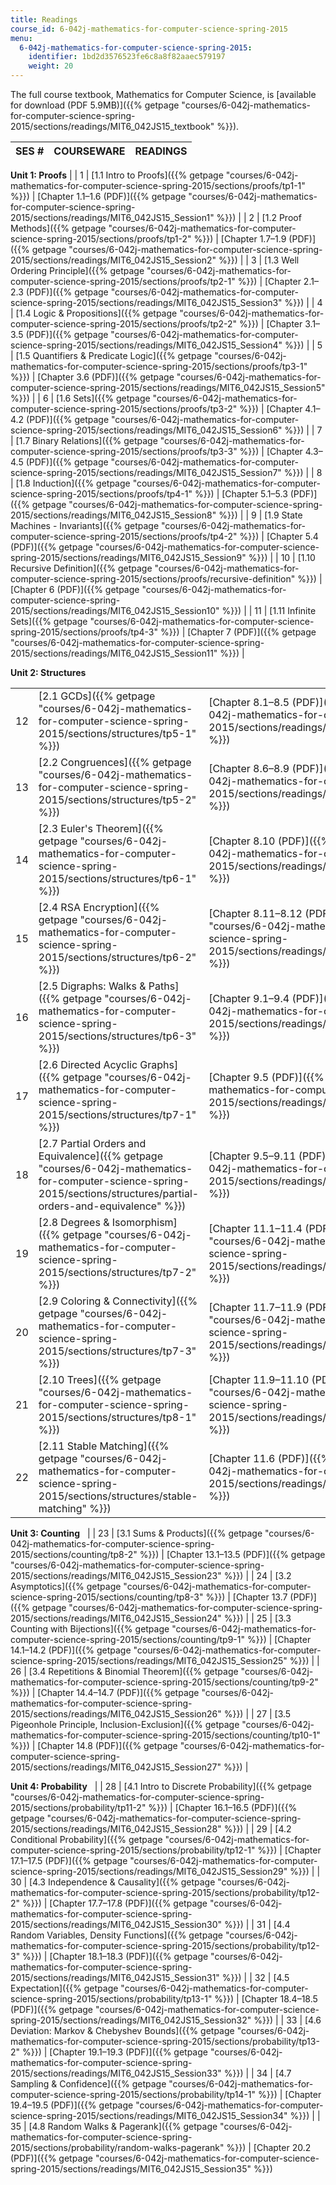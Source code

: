 ```yaml
---
title: Readings
course_id: 6-042j-mathematics-for-computer-science-spring-2015
menu:
  6-042j-mathematics-for-computer-science-spring-2015:
    identifier: 1bd2d3576523fe6c8a8f82aaec579197
    weight: 20
---
```

The full course textbook, Mathematics for Computer Science, is [available for download (PDF 5.9MB)]({{% getpage "courses/6-042j-mathematics-for-computer-science-spring-2015/sections/readings/MIT6_042JS15_textbook" %}}).

| SES # | COURSEWARE | READINGS |
| --- | --- | --- |

**Unit 1: Proofs**  |
| 1 | [1.1 Intro to Proofs]({{% getpage "courses/6-042j-mathematics-for-computer-science-spring-2015/sections/proofs/tp1-1" %}}) | [Chapter 1.1–1.6 (PDF)]({{% getpage "courses/6-042j-mathematics-for-computer-science-spring-2015/sections/readings/MIT6_042JS15_Session1" %}}) |
| 2 | [1.2 Proof Methods]({{% getpage "courses/6-042j-mathematics-for-computer-science-spring-2015/sections/proofs/tp1-2" %}}) | [Chapter 1.7–1.9 (PDF)]({{% getpage "courses/6-042j-mathematics-for-computer-science-spring-2015/sections/readings/MIT6_042JS15_Session2" %}}) |
| 3 | [1.3 Well Ordering Principle]({{% getpage "courses/6-042j-mathematics-for-computer-science-spring-2015/sections/proofs/tp2-1" %}}) | [Chapter 2.1–2.3 (PDF)]({{% getpage "courses/6-042j-mathematics-for-computer-science-spring-2015/sections/readings/MIT6_042JS15_Session3" %}}) |
| 4 | [1.4 Logic & Propositions]({{% getpage "courses/6-042j-mathematics-for-computer-science-spring-2015/sections/proofs/tp2-2" %}}) | [Chapter 3.1–3.5 (PDF)]({{% getpage "courses/6-042j-mathematics-for-computer-science-spring-2015/sections/readings/MIT6_042JS15_Session4" %}}) |
| 5 | [1.5 Quantifiers & Predicate Logic]({{% getpage "courses/6-042j-mathematics-for-computer-science-spring-2015/sections/proofs/tp3-1" %}}) | [Chapter 3.6 (PDF)]({{% getpage "courses/6-042j-mathematics-for-computer-science-spring-2015/sections/readings/MIT6_042JS15_Session5" %}}) |
| 6 | [1.6 Sets]({{% getpage "courses/6-042j-mathematics-for-computer-science-spring-2015/sections/proofs/tp3-2" %}}) | [Chapter 4.1–4.2 (PDF)]({{% getpage "courses/6-042j-mathematics-for-computer-science-spring-2015/sections/readings/MIT6_042JS15_Session6" %}}) |
| 7 | [1.7 Binary Relations]({{% getpage "courses/6-042j-mathematics-for-computer-science-spring-2015/sections/proofs/tp3-3" %}}) | [Chapter 4.3–4.5 (PDF)]({{% getpage "courses/6-042j-mathematics-for-computer-science-spring-2015/sections/readings/MIT6_042JS15_Session7" %}}) |
| 8 | [1.8 Induction]({{% getpage "courses/6-042j-mathematics-for-computer-science-spring-2015/sections/proofs/tp4-1" %}}) | [Chapter 5.1–5.3 (PDF)]({{% getpage "courses/6-042j-mathematics-for-computer-science-spring-2015/sections/readings/MIT6_042JS15_Session8" %}}) |
| 9 | [1.9 State Machines - Invariants]({{% getpage "courses/6-042j-mathematics-for-computer-science-spring-2015/sections/proofs/tp4-2" %}}) | [Chapter 5.4 (PDF)]({{% getpage "courses/6-042j-mathematics-for-computer-science-spring-2015/sections/readings/MIT6_042JS15_Session9" %}}) |
| 10 | [1.10 Recursive Definition]({{% getpage "courses/6-042j-mathematics-for-computer-science-spring-2015/sections/proofs/recursive-definition" %}}) | [Chapter 6 (PDF)]({{% getpage "courses/6-042j-mathematics-for-computer-science-spring-2015/sections/readings/MIT6_042JS15_Session10" %}}) |
| 11 | [1.11 Infinite Sets]({{% getpage "courses/6-042j-mathematics-for-computer-science-spring-2015/sections/proofs/tp4-3" %}}) | [Chapter 7 (PDF)]({{% getpage "courses/6-042j-mathematics-for-computer-science-spring-2015/sections/readings/MIT6_042JS15_Session11" %}}) |

**Unit 2: Structures**

| | | |
| --- | --- | --- |
| 12 | [2.1 GCDs]({{% getpage "courses/6-042j-mathematics-for-computer-science-spring-2015/sections/structures/tp5-1" %}}) | [Chapter 8.1–8.5 (PDF)]({{% getpage "courses/6-042j-mathematics-for-computer-science-spring-2015/sections/readings/MIT6_042JS15_Session12" %}}) |
| 13 | [2.2 Congruences]({{% getpage "courses/6-042j-mathematics-for-computer-science-spring-2015/sections/structures/tp5-2" %}}) | [Chapter 8.6–8.9 (PDF)]({{% getpage "courses/6-042j-mathematics-for-computer-science-spring-2015/sections/readings/MIT6_042JS15_Session13" %}}) |
| 14 | [2.3 Euler's Theorem]({{% getpage "courses/6-042j-mathematics-for-computer-science-spring-2015/sections/structures/tp6-1" %}}) | [Chapter 8.10 (PDF)]({{% getpage "courses/6-042j-mathematics-for-computer-science-spring-2015/sections/readings/MIT6_042JS15_Session14" %}}) |
| 15 | [2.4 RSA Encryption]({{% getpage "courses/6-042j-mathematics-for-computer-science-spring-2015/sections/structures/tp6-2" %}}) | [Chapter 8.11–8.12 (PDF)]({{% getpage "courses/6-042j-mathematics-for-computer-science-spring-2015/sections/readings/MIT6_042JS15_Session15" %}}) |
| 16 | [2.5 Digraphs: Walks & Paths]({{% getpage "courses/6-042j-mathematics-for-computer-science-spring-2015/sections/structures/tp6-3" %}}) | [Chapter 9.1–9.4 (PDF)]({{% getpage "courses/6-042j-mathematics-for-computer-science-spring-2015/sections/readings/MIT6_042JS15_Session16" %}}) |
| 17 | [2.6 Directed Acyclic Graphs]({{% getpage "courses/6-042j-mathematics-for-computer-science-spring-2015/sections/structures/tp7-1" %}}) | [Chapter 9.5 (PDF)]({{% getpage "courses/6-042j-mathematics-for-computer-science-spring-2015/sections/readings/MIT6_042JS15_Session17" %}}) |
| 18 | [2.7 Partial Orders and Equivalence]({{% getpage "courses/6-042j-mathematics-for-computer-science-spring-2015/sections/structures/partial-orders-and-equivalence" %}}) | [Chapter 9.5–9.11 (PDF)]({{% getpage "courses/6-042j-mathematics-for-computer-science-spring-2015/sections/readings/MIT6_042JS15_Session18" %}}) |
| 19 | [2.8 Degrees & Isomorphism]({{% getpage "courses/6-042j-mathematics-for-computer-science-spring-2015/sections/structures/tp7-2" %}}) | [Chapter 11.1–11.4 (PDF)]({{% getpage "courses/6-042j-mathematics-for-computer-science-spring-2015/sections/readings/MIT6_042JS15_Session19" %}}) |
| 20 | [2.9 Coloring & Connectivity]({{% getpage "courses/6-042j-mathematics-for-computer-science-spring-2015/sections/structures/tp7-3" %}}) | [Chapter 11.7–11.9 (PDF)]({{% getpage "courses/6-042j-mathematics-for-computer-science-spring-2015/sections/readings/MIT6_042JS15_Session20" %}}) |
| 21 | [2.10 Trees]({{% getpage "courses/6-042j-mathematics-for-computer-science-spring-2015/sections/structures/tp8-1" %}}) | [Chapter 11.9–11.10 (PDF)]({{% getpage "courses/6-042j-mathematics-for-computer-science-spring-2015/sections/readings/MIT6_042JS15_Session21" %}}) |
| 22 | [2.11 Stable Matching]({{% getpage "courses/6-042j-mathematics-for-computer-science-spring-2015/sections/structures/stable-matching" %}}) | [Chapter 11.6 (PDF)]({{% getpage "courses/6-042j-mathematics-for-computer-science-spring-2015/sections/readings/MIT6_042JS15_Session22" %}}) |

**Unit 3: Counting**   |
| 23 | [3.1 Sums & Products]({{% getpage "courses/6-042j-mathematics-for-computer-science-spring-2015/sections/counting/tp8-2" %}}) | [Chapter 13.1–13.5 (PDF)]({{% getpage "courses/6-042j-mathematics-for-computer-science-spring-2015/sections/readings/MIT6_042JS15_Session23" %}}) |
| 24 | [3.2 Asymptotics]({{% getpage "courses/6-042j-mathematics-for-computer-science-spring-2015/sections/counting/tp8-3" %}}) | [Chapter 13.7 (PDF)]({{% getpage "courses/6-042j-mathematics-for-computer-science-spring-2015/sections/readings/MIT6_042JS15_Session24" %}}) |
| 25 | [3.3 Counting with Bijections]({{% getpage "courses/6-042j-mathematics-for-computer-science-spring-2015/sections/counting/tp9-1" %}}) | [Chapter 14.1–14.2 (PDF)]({{% getpage "courses/6-042j-mathematics-for-computer-science-spring-2015/sections/readings/MIT6_042JS15_Session25" %}}) |
| 26 | [3.4 Repetitions & Binomial Theorem]({{% getpage "courses/6-042j-mathematics-for-computer-science-spring-2015/sections/counting/tp9-2" %}}) | [Chapter 14.4–14.7 (PDF)]({{% getpage "courses/6-042j-mathematics-for-computer-science-spring-2015/sections/readings/MIT6_042JS15_Session26" %}}) |
| 27 | [3.5 Pigeonhole Principle, Inclusion-Exclusion]({{% getpage "courses/6-042j-mathematics-for-computer-science-spring-2015/sections/counting/tp10-1" %}}) | [Chapter 14.8 (PDF)]({{% getpage "courses/6-042j-mathematics-for-computer-science-spring-2015/sections/readings/MIT6_042JS15_Session27" %}}) |

**Unit 4: Probability**   |
| 28 | [4.1 Intro to Discrete Probability]({{% getpage "courses/6-042j-mathematics-for-computer-science-spring-2015/sections/probability/tp11-2" %}}) | [Chapter 16.1–16.5 (PDF)]({{% getpage "courses/6-042j-mathematics-for-computer-science-spring-2015/sections/readings/MIT6_042JS15_Session28" %}}) |
| 29 | [4.2 Conditional Probability]({{% getpage "courses/6-042j-mathematics-for-computer-science-spring-2015/sections/probability/tp12-1" %}}) | [Chapter 17.1–17.5 (PDF)]({{% getpage "courses/6-042j-mathematics-for-computer-science-spring-2015/sections/readings/MIT6_042JS15_Session29" %}}) |
| 30 | [4.3 Independence & Causality]({{% getpage "courses/6-042j-mathematics-for-computer-science-spring-2015/sections/probability/tp12-2" %}}) | [Chapter 17.7–17.8 (PDF)]({{% getpage "courses/6-042j-mathematics-for-computer-science-spring-2015/sections/readings/MIT6_042JS15_Session30" %}}) |
| 31 | [4.4 Random Variables, Density Functions]({{% getpage "courses/6-042j-mathematics-for-computer-science-spring-2015/sections/probability/tp12-3" %}}) | [Chapter 18.1–18.3 (PDF)]({{% getpage "courses/6-042j-mathematics-for-computer-science-spring-2015/sections/readings/MIT6_042JS15_Session31" %}}) |
| 32 | [4.5 Expectation]({{% getpage "courses/6-042j-mathematics-for-computer-science-spring-2015/sections/probability/tp13-1" %}}) | [Chapter 18.4–18.5 (PDF)]({{% getpage "courses/6-042j-mathematics-for-computer-science-spring-2015/sections/readings/MIT6_042JS15_Session32" %}}) |
| 33 | [4.6 Deviation: Markov & Chebyshev Bounds]({{% getpage "courses/6-042j-mathematics-for-computer-science-spring-2015/sections/probability/tp13-2" %}}) | [Chapter 19.1–19.3 (PDF)]({{% getpage "courses/6-042j-mathematics-for-computer-science-spring-2015/sections/readings/MIT6_042JS15_Session33" %}}) |
| 34 | [4.7 Sampling & Confidence]({{% getpage "courses/6-042j-mathematics-for-computer-science-spring-2015/sections/probability/tp14-1" %}}) | [Chapter 19.4–19.5 (PDF)]({{% getpage "courses/6-042j-mathematics-for-computer-science-spring-2015/sections/readings/MIT6_042JS15_Session34" %}}) |
| 35 | [4.8 Random Walks & Pagerank]({{% getpage "courses/6-042j-mathematics-for-computer-science-spring-2015/sections/probability/random-walks-pagerank" %}}) | [Chapter 20.2 (PDF)]({{% getpage "courses/6-042j-mathematics-for-computer-science-spring-2015/sections/readings/MIT6_042JS15_Session35" %}})